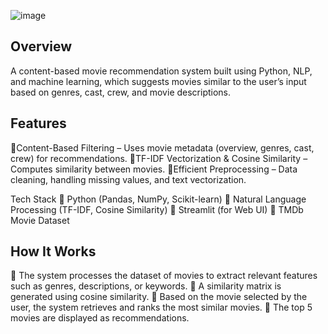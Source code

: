 ![image](https://github.com/user-attachments/assets/4efb2467-4835-4459-9040-d1b0be70aa51)

## Overview
A content-based movie recommendation system built using Python, NLP, and machine learning, which suggests movies similar to the user’s input based on genres, cast, crew, and movie descriptions.

## Features
🔹Content-Based Filtering – Uses movie metadata (overview, genres, cast, crew) for recommendations.
🔹TF-IDF Vectorization & Cosine Similarity – Computes similarity between movies.
🔹Efficient Preprocessing – Data cleaning, handling missing values, and text vectorization.

Tech Stack
🔹 Python (Pandas, NumPy, Scikit-learn)
🔹 Natural Language Processing (TF-IDF, Cosine Similarity)
🔹 Streamlit (for Web UI)
🔹 TMDb Movie Dataset

## How It Works
🔹 The system processes the dataset of movies to extract relevant features such as genres, descriptions, or keywords.
🔹 A similarity matrix is generated using cosine similarity.
🔹 Based on the movie selected by the user, the system retrieves and ranks the most similar movies.
🔹 The top 5 movies are displayed as recommendations.
